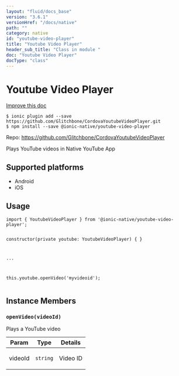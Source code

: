 ```yaml
---
layout: "fluid/docs_base"
version: "3.6.1"
versionHref: "/docs/native"
path: ""
category: native
id: "youtube-video-player"
title: "Youtube Video Player"
header_sub_title: "Class in module "
doc: "Youtube Video Player"
docType: "class"
---
```


<h1 class="api-title">Youtube Video Player</h1>

<a class="improve-v2-docs" href="http://github.com/driftyco/ionic-native/edit/master/src/@ionic-native/plugins/youtube-video-player/index.ts#L1">
  Improve this doc
</a>






<pre><code class="nohighlight">$ ionic plugin add --save https://github.com/Glitchbone/CordovaYoutubeVideoPlayer.git
$ npm install --save @ionic-native/youtube-video-player
</code></pre>
<p>Repo:
  <a href="https://github.com/Glitchbone/CordovaYoutubeVideoPlayer">
    https://github.com/Glitchbone/CordovaYoutubeVideoPlayer
  </a>
</p>


<p>Plays YouTube videos in Native YouTube App</p>




<h2>Supported platforms</h2>
<ul>
  <li>Android</li><li>iOS</li>
</ul>






<h2>Usage</h2>
<pre><code class="lang-typescript">import { YoutubeVideoPlayer } from &#39;@ionic-native/youtube-video-player&#39;;

constructor(private youtube: YoutubeVideoPlayer) { }

...


this.youtube.openVideo(&#39;myvideoid&#39;);
</code></pre>








<h2>Instance Members</h2>
<h3><a class="anchor" name="openVideo" href="#openVideo"></a><code>openVideo(videoId)</code></h3>




Plays a YouTube video
<table class="table param-table" style="margin:0;">
  <thead>
  <tr>
    <th>Param</th>
    <th>Type</th>
    <th>Details</th>
  </tr>
  </thead>
  <tbody>
  <tr>
    <td>
      videoId</td>
    <td>
      <code>string</code>
    </td>
    <td>
      <p>Video ID</p>
</td>
  </tr>
  </tbody>
</table>







